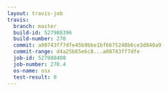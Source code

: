 ```yaml
---
layout: travis-job
travis:
  branch: master
  build-id: 527988396
  build-number: 270
  commit: a08743ff7dfe45b9bbe1bf6675248b6ce3d840a9
  commit-range: d4a25b65e6c8...a08743ff7dfe
  job-id: 527988400
  job-number: 270.4
  os-name: osx
  test-result: 0
---
```

